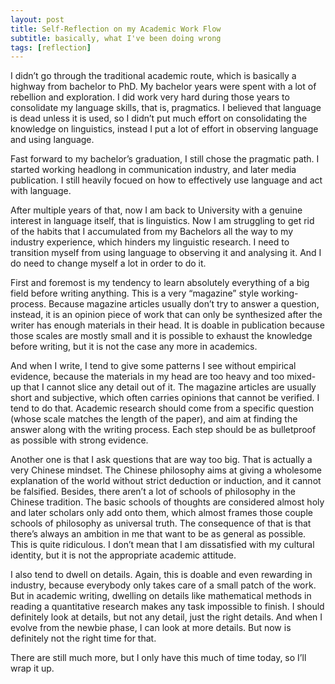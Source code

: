 ```yaml
---
layout: post
title: Self-Reflection on my Academic Work Flow
subtitle: basically, what I've been doing wrong
tags: [reflection]
---
```

I didn’t go through the traditional academic route, which is basically a highway from bachelor to PhD. My bachelor years were spent with a lot of rebellion and exploration. I did work very hard during those years to consolidate my language skills, that is, pragmatics. I believed that language is dead unless it is used, so I didn’t put much effort on consolidating the knowledge on linguistics, instead I put a lot of effort in observing language and using language. 

Fast forward to my bachelor’s graduation, I still chose the pragmatic path. I started working headlong in communication industry, and later media publication. I still heavily focued on how to effectively use language and act with language. 

After multiple years of that, now I am back to University with a genuine interest in language itself, that is linguistics. Now I am struggling to get rid of the habits that I accumulated from my Bachelors all the way to my industry experience, which hinders my linguistic research. I need to transition myself from using language to observing it and analysing it. And I do need to change myself a lot in order to do it. 

First and foremost is my tendency to learn absolutely everything of a big field before writing anything. This is a very “magazine” style working-process. Because magazine articles usually don’t try to answer a question, instead, it is an opinion piece of work that can only be synthesized after the writer has enough materials in their head. It is doable in publication because those scales are mostly small and it is possible to exhaust the knowledge before writing, but it is not the case any more in academics. 

And when I write, I tend to give some patterns I see without empirical evidence, because the materials in my head are too heavy and too mixed-up that I cannot slice any detail out of it. The magazine articles are usually short and subjective, which often carries opinions that cannot be verified. I tend to do that. Academic research should come from a specific question (whose scale matches the length of the paper), and aim at finding the answer along with the writing process. Each step should be as bulletproof as possible with strong evidence. 

Another one is that I ask questions that are way too big. That is actually a very Chinese mindset. The Chinese philosophy aims at giving a wholesome explanation of the world without strict deduction or induction, and it cannot be falsified. Besides, there aren’t a lot of schools of philosophy in the Chinese tradition. The basic schools of thoughts are considered almost holy and later scholars only add onto them, which almost frames those couple schools of philosophy as universal truth. The consequence of that is that there’s always an ambition in me that want to be as general as possible. This is quite ridiculous. I don’t mean that I am dissatisfied with my cultural identity, but it is not the appropriate academic attitude. 

I also tend to dwell on details. Again, this is doable and even rewarding in industry, because everybody only takes care of a small patch of the work. But in academic writing, dwelling on details like mathematical methods in reading a quantitative research makes any task impossible to finish. I should definitely look at details, but not any detail, just the right details. And when I evolve from the newbie phase, I can look at more details. But now is definitely not the right time for that. 

There are still much more, but I only have this much of time today, so I’ll wrap it up. 